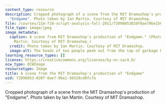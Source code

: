 ```yaml
---
content_type: resource
description: Cropped photograph of a scene from the MIT Dramashop's production of
  "Endgame". Photo taken by Ian Martin. Courtesy of MIT Dramashop.
file: /courses/21m-710-script-analysis-fall-2011/72098053020f0ae79be156520cd0fcfa_21m-710f11-th.jpg
file_type: image/jpeg
image_metadata:
  caption: A scene from MIT Dramashop's production of "Endgame." (Photo taken by Ian
    Martin. Courtesy of MIT Dramashop.)
  credit: Photo taken by Ian Martin. Courtesy of MIT Dramashop.
  image-alt: The heads of two people peek out from the top of garbage bins.
learning_resource_types: []
license: https://creativecommons.org/licenses/by-nc-sa/4.0/
ocw_type: OCWImage
resourcetype: Image
title: A scene from the MIT Dramashop's production of "Endgame"
uid: 72098053-020f-0ae7-9be1-56520cd0fcfa
---
```

Cropped photograph of a scene from the MIT Dramashop's production of "Endgame". Photo taken by Ian Martin. Courtesy of MIT Dramashop.